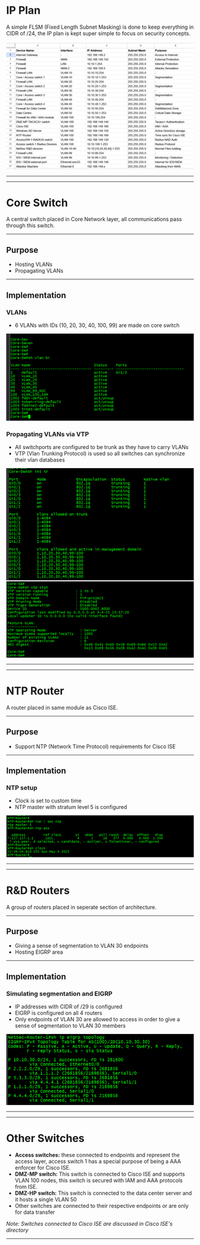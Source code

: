 # IP Plan

A simple FLSM (Fixed Length Subnet Masking) is done to keep everything in CIDR of /24, the IP plan is kept super simple to focus on security concepts.

![ip plan](/assets/screenshots/networking/ip_plan.png)

---
---

# Core Switch

A central switch placed in Core Network layer, all communications pass through this switch.

---

## Purpose
- Hosting VLANs
- Propagating VLANs

---

## Implementation

### VLANs
- 6 VLANs with IDs (10, 20, 30, 40, 100, 99) are made on core switch

![core1](/assets/screenshots/networking/cs1.png)

### Propagating VLANs via VTP
- All switchports are configured to be trunk as they have to carry VLANs
- VTP (Vlan Trunking Protocol) is used so all switches can synchronize their vlan databases

![core2](/assets/screenshots/networking/cs2.png)
![core3](/assets/screenshots/networking/cs3.png)

---
---

# NTP Router

A router placed in same module as Cisco ISE.

---

## Purpose
- Support NTP (Network Time Protocol) requirements for Cisco ISE

---

## Implementation

### NTP setup
- Clock is set to custom time
- NTP master with stratum level 5 is configured

![ntp](/assets/screenshots/networking/ntp.png)

---
---

# R&D Routers

A group of routers placed in seperate section of architecture.

---

## Purpose
- Giving a sense of segmentation to VLAN 30 endpoints
- Hosting EIGRP area

---

## Implementation

### Simulating segmentation and EIGRP
- IP addresses with CIDR of /29 is configured
- EIGRP is configured on all 4 routers
- Only endpoints of VLAN 30 are allowed to access in order to give a sense of segmentation to VLAN 30 members

![routers](/assets/screenshots/networking/eig1a2.png)

---
---

# Other Switches

- **Access switches:** these connected to endpoints and represent the access layer, access switch 1 has a special purpose of being a AAA enforcer for Cisco ISE.
- **DMZ-MP switch:** This switch is connected to Cisco ISE and supports VLAN 100 nodes, this switch is secured with IAM and AAA protocols from ISE.
- **DMZ-HP switch:** This switch is connected to the data center server and it hosts a single VLAN 50
- Other switches are connected to their respective endpoints or are only for data transfer

*Note: Switches connected to Cisco ISE are discussed in Cisco ISE's directory*

---
